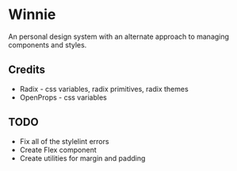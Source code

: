 # Winnie

An personal design system with an alternate approach to managing components and styles.

## Credits

- Radix - css variables, radix primitives, radix themes 
- OpenProps - css variables 

## TODO

- Fix all of the stylelint errors 
- Create Flex component
- Create utilities for margin and padding
